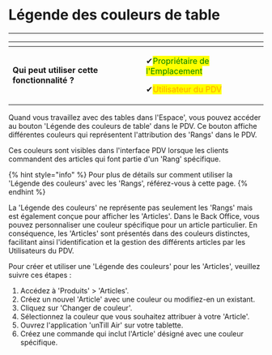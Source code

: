 # Légende des couleurs de table

-------

<table data-card-size="large" data-view="cards" data-full-width="false"><thead><tr><th></th><th></th><th></th></tr></thead><tbody><tr><td><strong>Qui peut utiliser cette fonctionnalité ?</strong></td><td><p><span data-gb-custom-inline data-tag="emoji" data-code="2714">✔</span><mark style="color:green;">Propriétaire de l'Emplacement</mark></p><p><span data-gb-custom-inline data-tag="emoji" data-code="2714">✔</span><mark style="color:orange;">Utilisateur du PDV</mark></p></td><td></td></tr></tbody></table>

Quand vous travaillez avec des tables dans l'Espace', vous pouvez accéder au bouton 'Légende des couleurs de table' dans le PDV. Ce bouton affiche différentes couleurs qui représentent l'attribution des 'Rangs' dans le PDV.

Ces couleurs sont visibles dans l'interface PDV lorsque les clients commandent des articles qui font partie d'un 'Rang' spécifique.

{% hint style="info" %}
Pour plus de détails sur comment utiliser la 'Légende des couleurs' avec les 'Rangs', référez-vous à cette page.
{% endhint %}

La 'Légende des couleurs' ne représente pas seulement les 'Rangs' mais est également conçue pour afficher les 'Articles'. Dans le Back Office, vous pouvez personnaliser une couleur spécifique pour un article particulier. En conséquence, les 'Articles' sont présentés dans des couleurs distinctes, facilitant ainsi l'identification et la gestion des différents articles par les Utilisateurs du PDV.

Pour créer et utiliser une 'Légende des couleurs' pour les 'Articles', veuillez suivre ces étapes :

1. Accédez à 'Produits' > 'Articles'.
2. Créez un nouvel 'Article' avec une couleur ou modifiez-en un existant.
3. Cliquez sur 'Changer de couleur'.
4. Sélectionnez la couleur que vous souhaitez attribuer à votre 'Article'.
5. Ouvrez l'application 'unTill Air' sur votre tablette.
6. Créez une commande qui inclut l'Article' désigné avec une couleur spécifique.
